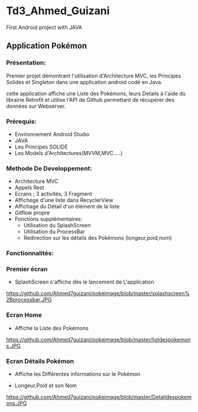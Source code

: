 # Td3_Ahmed_Guizani

First Android project with JAVA

## Application Pokémon

### Présentation:

Premier projet démontrant l'utilisation d'Architecture MVC, les Principes Solides et Singleton dans une application android codé en Java.

cette application affiche une Liste des Pokémons, leurs Details à l'aide du librairie Retrofit et utilise l'API de Github permettant de récupérer des données sur Webserver.

### Prérequis:

* Environnement Android Studio
* JAVA
* Les Principes SOLIDE
* Les Models d'Architectures(MVVM,MVC.....)

### Methode De Developpement: 

* Architecture MVC
* Appels Rest
* Ecrans ; 3 activités, 3 Fragment
* Affichege d'une liste dans RecyclerView
* Affichage du Détail d'un élément de la liste 
* Gitflow propre 
* Fonctions supplémentaires:
    * Utilisation du SplashScreen 
    * Utilisation du ProcessBar
    * Redirection sur les détails des Pokémons (longeur,poid,nom)

### Fonctionnalités:

### Premier écran

* SplashScreen s'affiche dés le lancement de L'application

https://github.com/Ahmed7guizani/pokeimage/blob/master/splashscreen%2Bprocessbar.JPG

### Ecran Home 

* Affiche la Liste des Pokémons 

https://github.com/Ahmed7guizani/pokeimage/blob/master/listdespokemons.JPG

### Ecran Détails Pokémon

* Affiche les Différentes informations sur le Pokémon 

* Longeur,Poid et son Nom

https://github.com/Ahmed7guizani/pokeimage/blob/master/Detaildespokemons.JPG

